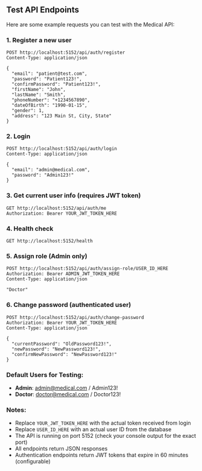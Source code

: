 ## Test API Endpoints

Here are some example requests you can test with the Medical API:

### 1. Register a new user
```http
POST http://localhost:5152/api/auth/register
Content-Type: application/json

{
  "email": "patient@test.com",
  "password": "Patient123!",
  "confirmPassword": "Patient123!",
  "firstName": "John",
  "lastName": "Smith",
  "phoneNumber": "+1234567890",
  "dateOfBirth": "1990-01-15",
  "gender": 1,
  "address": "123 Main St, City, State"
}
```

### 2. Login
```http
POST http://localhost:5152/api/auth/login
Content-Type: application/json

{
  "email": "admin@medical.com",
  "password": "Admin123!"
}
```

### 3. Get current user info (requires JWT token)
```http
GET http://localhost:5152/api/auth/me
Authorization: Bearer YOUR_JWT_TOKEN_HERE
```

### 4. Health check
```http
GET http://localhost:5152/health
```

### 5. Assign role (Admin only)
```http
POST http://localhost:5152/api/auth/assign-role/USER_ID_HERE
Authorization: Bearer ADMIN_JWT_TOKEN_HERE
Content-Type: application/json

"Doctor"
```

### 6. Change password (authenticated user)
```http
POST http://localhost:5152/api/auth/change-password
Authorization: Bearer YOUR_JWT_TOKEN_HERE
Content-Type: application/json

{
  "currentPassword": "OldPassword123!",
  "newPassword": "NewPassword123!",
  "confirmNewPassword": "NewPassword123!"
}
```

### Default Users for Testing:
- **Admin**: admin@medical.com / Admin123!
- **Doctor**: doctor@medical.com / Doctor123!

### Notes:
- Replace `YOUR_JWT_TOKEN_HERE` with the actual token received from login
- Replace `USER_ID_HERE` with an actual user ID from the database
- The API is running on port 5152 (check your console output for the exact port)
- All endpoints return JSON responses
- Authentication endpoints return JWT tokens that expire in 60 minutes (configurable)
